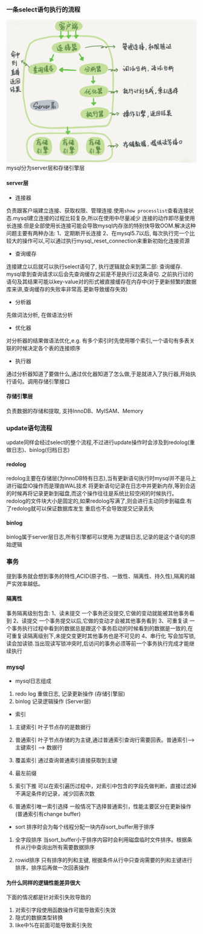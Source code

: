### 一条select语句执行的流程
![mysql workflow](./assets/sqlflow.png)
mysql分为server层和存储引擎层
#### server层
- 连接器  

负责跟客户端建立连接、获取权限、管理连接.使用`show processlist`查看连接状态.mysql建立连接的过程比较复杂,所以在使用中尽量减少
连接的动作即尽量使用长连接.但是全部使用长连接可能会导致mysql内存涨的特别快导致OOM.解决这种问题主要有两种办法:
1、定期断开长连接
2、在mysql5.7以后, 每次执行完一个比较大的操作可以,可以通过执行mysql_reset_connection来重新初始化连接资源
- 查询缓存

连接建立以后就可以执行select语句了, 执行逻辑就会来到第二部: 查询缓存. mysql拿到查询请求以后会先查询缓存之前是不是执行过这条语句.
之前执行过的语句及其结果可能以key-value对的形式被直接缓存在内存中(对于更新频繁的数据库来讲,查询缓存的失败率非常高.更新导致缓存失效)
- 分析器

先做词法分析, 在做语法分析
- 优化器 

对分析器的结果做语法优化,e.g. 有多个索引时先使用哪个索引,一个语句有多表关联的时候决定各个表的连接顺序
- 执行器

通过分析器知道了要做什么,通过优化器知道了怎么做,于是就进入了执行器,开始执行语句。调用存储引擎接口
#### 存储引擎层
负责数据的存储和提取, 支持InnoDB、MyISAM、Memory

### update语句流程
update同样会经过select的整个流程,不过进行update操作时会涉及到redolog(重做日志)、binlog(归档日志)
#### redolog

redolog主要在存储层(为InnoDB特有日志),当有更新语句执行时mysql并不是马上进行磁盘IO操作而是理由WAL技术
将更新语句记录在日志中并更新内存,等到合适的时候再将记录更新到磁盘,而这个操作往往是系统比较空闲的时候执行。
redolog的文件块大小是固定的,如果redolog写满了,则会进行主动同步到磁盘.有了redolog就可以保证数据库发生
重启也不会导致提交记录丢失
#### binlog

binlog属于server层日志,所有引擎都可以使用.为逻辑日志,记录的是这个语句的原始逻辑

### 事务
提到事务就会想到事务的特性,ACID(原子性、一致性、隔离性、持久性),隔离的越严实效率越低。
#### 隔离性
事务隔离级别包含:
1、读未提交  一个事务还没提交,它做的变动就能被其他事务看到
2、读提交  一个事务提交以后,它做的变动才会被其他事务看到
3、可重复读  一个事务执行过程中看到的数据总是跟这个事务启动的时候看到的数据是一致的,在可重复读隔离级别下,未提交变更时其他事务也是不可见的
4、串行化  写会加写锁,读会加读锁.当出现读写锁冲突时,后访问的事务必须等前一个事务执行完成才能继续执行

### mysql
- mysql日志组成
1. redo log 重做日志, 记录更新操作 (存储引擎层)
2. binlog 记录逻辑操作 (Server层)

- 索引
1. 主键索引
叶子节点存的是数据行

2. 普通索引
叶子节点存储的为主键,通过普通索引查询行需要回表。普通索引--> 主键索引 --> 数据行

3. 覆盖索引
通过查询普通索引直接获取到主键

4. 最左前缀

5. 索引下推
可以在索引遍历过程中，对索引中包含的字段先做判断，直接过滤掉不满足条件的记录，减少回表次数

6. 普通索引唯一索引选择
一般情况下选择普通索引，性能主要区分在更新操作(普通索引有change buffer)

- sort
排序时会为每个线程分配一块内存sort_buffer用于排序

1. 全字段排序
当sort_buffer小于排序内容时会利用磁盘临时文件排序。根据条件从行中查询出所有需要数据排序

2. rowid排序
只有排序的列和主键, 根据条件从行中只查询需要的列和主键进行排序，排序后再做一次回表操作

#### 为什么同样的逻辑性能差异很大
下面的情况都是针对索引失败导致的
1. 对索引字段使用函数操作可能导致索引失效
2. 隐式的数据类型转换
3. like中%在前面可能导致索引失败

